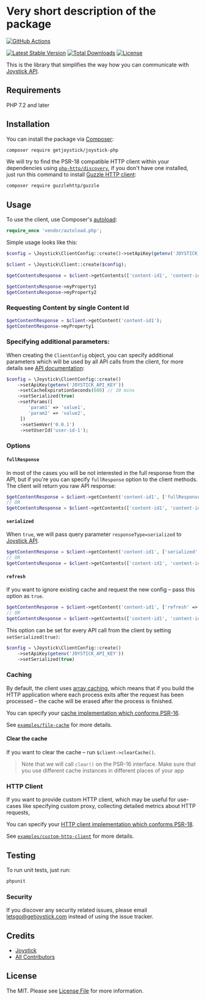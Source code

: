 # Very short description of the package

[![GitHub Actions](https://github.com/getjoystick/joystick-php/actions/workflows/main.yml/badge.svg)](<(https://github.com/getjoystick/joystick-php/actions?query=branch%3Amaster)>)

[![Latest Stable Version](https://poser.pugx.org/getjoystick/joystick-php/v/stable.svg)](https://packagist.org/packages/getjoystick/joystick-php)
[![Total Downloads](https://poser.pugx.org/getjoystick/joystick-php/downloads.svg)](https://packagist.org/packages/getjoystick/joystick-php)
[![License](https://poser.pugx.org/getjoystick/joystick-php/license.svg)](https://packagist.org/packages/getjoystick/joystick-php)

This is the library that simplifies the way how you can communicate with [Joystick API](https://docs.getjoystick.com/).

## Requirements

PHP 7.2 and later

## Installation

You can install the package via [Composer](http://getcomposer.org/):

```bash
composer require getjoystick/joystick-php
```

We will try to find the PSR-18 compatible HTTP client within your dependencies using
[`php-http/discovery`](https://docs.php-http.org/en/latest/discovery.html), if you don't have one
installed, just run this command to install
[Guzzle HTTP client](https://docs.guzzlephp.org/en/stable/):

```bash
composer require guzzlehttp/guzzle
```

## Usage

To use the client, use Composer's [autoload](https://getcomposer.org/doc/01-basic-usage.md#autoloading):

```php
require_once 'vendor/autoload.php';
```

Simple usage looks like this:

```php
$config = \Joystick\ClientConfig::create()->setApiKey(getenv('JOYSTICK_API_KEY'));

$client = \Joystick\Client::create($config);

$getContentsResponse = $client->getContents(['content-id1', 'content-id2']);

$getContentsResponse->myProperty1
$getContentsResponse->myProperty2
```

### Requesting Content by single Content Id

```php
$getContentResponse = $client->getContent('content-id1');
$getContentResponse->myProperty1
```

### Specifying additional parameters:

When creating the `ClientConfig` object, you can specify additional parameters which will be used
by all API calls from the client, for more details see
[API documentation](https://docs.getjoystick.com/api-reference/):

```php
$config = \Joystick\ClientConfig::create()
    ->setApiKey(getenv('JOYSTICK_API_KEY'))
    ->setCacheExpirationSeconds(600) // 10 mins
    ->setSerialized(true)
    ->setParams([
        'param1' => 'value1',
        'param2' => 'value2',
     ])
     ->setSemVer('0.0.1')
     ->setUserId('user-id-1');
```

### Options

#### `fullResponse`

In most of the cases you will be not interested in the full response from the API, but if you're you can specify 
`fullResponse` option to the client methods. The client will return you raw API response:
```php
$getContentResponse = $client->getContent('content-id1', ['fullResponse' => true]);
// OR
$getContentsResponse = $client->getContents(['content-id1', 'content-id2'], ['fullResponse' => true]);
```

#### `serialized`

When `true`, we will pass query parameter `responseType=serialized` 
to [Joystick API](https://docs.getjoystick.com/api-reference-combine/). 

```php
$getContentResponse = $client->getContent('content-id1', ['serialized' => true]);
// OR
$getContentsResponse = $client->getContents(['content-id1', 'content-id2'], ['serialized' => true]);
```

#### `refresh`

If you want to ignore existing cache and request the new config – pass this option as `true`.

```php
$getContentResponse = $client->getContent('content-id1', ['refresh' => true]);
// OR
$getContentsResponse = $client->getContents(['content-id1', 'content-id2'], ['refresh' => true]);
```

This option can be set for every API call from the client by setting `setSerialized(true)`:

```php
$config = \Joystick\ClientConfig::create()
    ->setApiKey(getenv('JOYSTICK_API_KEY'))
    ->setSerialized(true)
```

### Caching 

By default, the client uses [array caching](https://packagist.org/packages/cache/array-adapter),
which means that if you build the HTTP application where each process exits after the request 
has been processed – the cache will be erased after the process is finished.

You can specify your [cache implementation which conforms PSR-16](https://packagist.org/providers/psr/simple-cache-implementation).


See [`examples/file-cache`](./examples/file-cache) for more details.

#### Clear the cache

If you want to clear the cache – run `$client->clearCache()`.

> Note that we will call `clear()` on the PSR-16 interface.
> Make sure that you use different cache instances in different places of your app


### HTTP Client

If you want to provide custom HTTP client, which may be useful for use-cases like specifying custom proxy,
collecting detailed metrics about HTTP requests,

You can specify your [HTTP client implementation which conforms PSR-18](https://packagist.org/providers/psr/simple-cache-implementation).

See [`examples/custom-http-client`](./examples/custom-http-client) for more details.

## Testing

To run unit tests, just run:
```bash
phpunit
```

### Security

If you discover any security related issues, please email [letsgo@getjoystick.com](letsgo@getjoystick.com) 
instead of using the issue tracker.

## Credits

- [Joystick](https://github.com/getjoystick)
- [All Contributors](../../contributors)

## License

The MIT. Please see [License File](LICENSE.md) for more information.
